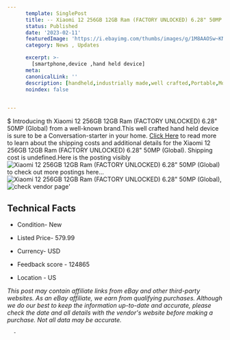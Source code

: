 ```yaml
---
      template: SinglePost
      title: -- Xiaomi 12 256GB 12GB Ram (FACTORY UNLOCKED) 6.28" 50MP (Global)
      status: Published
      date: '2023-02-11'
      featuredImage: 'https://i.ebayimg.com/thumbs/images/g/1M8AAOSw~KNiOfmC/s-l225.jpg'
      category: News , Updates

      excerpt: >-
        [smartphone,device ,hand held device]
      meta:
      canonicalLink: ''
      description: [handheld,industrially made,well crafted,Portable,Mobile,Compact,Convenient,Lightweight,Maneuverable,Man-portable,Miniature,Carriable,Hand-held,Light,Holdable,Transportable,Mobile device,Pocket-sized,On-the-go,Wireless,Cordless,Compact size,Convenient size, smartphone,device ,hand held device]
      noindex: false
      

---
```

$
      Introducing th Xiaomi 12 256GB 12GB Ram (FACTORY UNLOCKED) 6.28" 50MP (Global) from a well-known brand.This well crafted hand held device is sure to be a Conversation-starter in your home. [Click Here](https://www.ebay.com/itm/203960445783?hash=item2f7cfd6b57%3Ag%3A1M8AAOSw%7EKNiOfmC&mkevt=1&mkcid=1&mkrid=711-53200-19255-0&campid=%253CePNCampaignId%253E&customid=%253CreferenceId%253E&toolid=10049) to read more to learn about the shipping costs and additional details for the Xiaomi 12 256GB 12GB Ram (FACTORY UNLOCKED) 6.28" 50MP (Global). Shipping cost is undefined.Here is the posting visibly ![Xiaomi 12 256GB 12GB Ram (FACTORY UNLOCKED) 6.28" 50MP (Global)](https://i.ebayimg.com/thumbs/images/g/1M8AAOSw~KNiOfmC/s-l225.jpg) to check out more postings here... ![Xiaomi 12 256GB 12GB Ram (FACTORY UNLOCKED) 6.28" 50MP (Global)](https://i.ebayimg.com/images/g/1M8AAOSw~KNiOfmC/s-l1600.jpg), ![check vendor page](https://origin-galleryplus.ebayimg.com/ws/web/203960445783_2_0_1/225x225.jpg)'

      

 ## Technical Facts 



     
      

 - Condition- New 


      

 - Listed Price- 579.99 


      

 - Currency- USD 


      

 - Feedback score - 124865 


      

 - Location - US 


      
      

 *_This post may contain affiliate links from eBay and other third-party websites. As an eBay affiliate, we earn from qualifying purchases. Although we do our best to keep the information up-to-date and accurate, please check the date and all details with the vendor's website before making a purchase. Not all data may be accurate._*




      -
